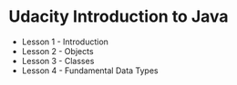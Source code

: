 # Udacity Introduction to Java

- Lesson 1 - Introduction
- Lesson 2 - Objects
- Lesson 3 - Classes
- Lesson 4 - Fundamental Data Types
